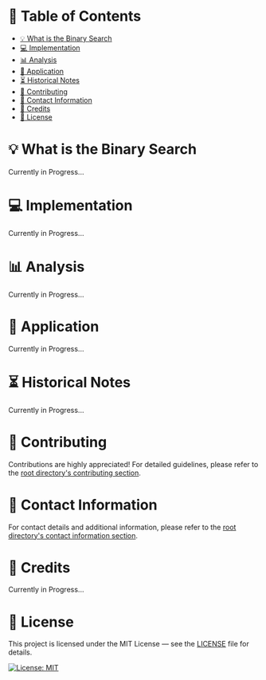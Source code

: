# &#128209; Table of Contents
- [💡 What is the Binary Search](#-what-is-the-binary-search)
- [💻 Implementation](#-implementation)
- [📊 Analysis](#-analysis)
- [📝 Application](#-application)
- [⏳ Historical Notes](#-historical-notes)
- [🤝 Contributing](#-contributing)
- [📧 Contact Information](#-contact-information)
- [🙏 Credits](#-credits)
- [🔏 License](#-license)



# &#128161; What is the Binary Search
Currently in Progress...



# &#x1F4BB; Implementation
Currently in Progress...



# &#128202; Analysis
Currently in Progress...



# &#128221; Application
Currently in Progress...



# &#x23F3; Historical Notes
Currently in Progress...



# &#129309; Contributing
Contributions are highly appreciated! For detailed guidelines, please refer to the [root directory's contributing section](../../../#-contributing).



# &#128231; Contact Information
For contact details and additional information, please refer to the [root directory's contact information section](../../../#-contact-information).



# &#128591; Credits
Currently in Progress...



# &#128271; License
This project is licensed under the MIT License — see the [LICENSE](https://github.com/vezzolter/DSA/blob/main/LICENSE) file for details.

[![License: MIT](https://img.shields.io/badge/License-MIT-yellow.svg)](https://opensource.org/licenses/MIT)